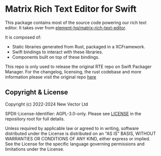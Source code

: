 # Matrix Rich Text Editor for Swift

This package contains most of the source code powering our rich text editor. It takes over from [element-hq/matrix-rich-text-editor](https://github.com/element-hq/matrix-rich-text-editor).

It is composed of: 
* Static libraries generated from Rust, packaged in a XCFramework.
* Swift bindings to interact with these libraries.
* Components built on top of these bindings.

This repo is only used to release the original RTE repo on Swift Packager Manager.
For the changelog, licensing, the rust codebase and more information please visit the original repo [here](https://github.com/element-hq/matrix-rich-text-editor)

## Copyright & License

Copyright (c) 2022-2024 New Vector Ltd

SPDX-License-Identifier: AGPL-3.0-only. Please see [LICENSE](LICENSE) in the repository root for full details.

Unless required by applicable law or agreed to in writing, software distributed under the License is distributed on an "AS IS" BASIS, WITHOUT WARRANTIES OR CONDITIONS OF ANY KIND, either express or implied. See the License for the specific language governing permissions and limitations under the License.
